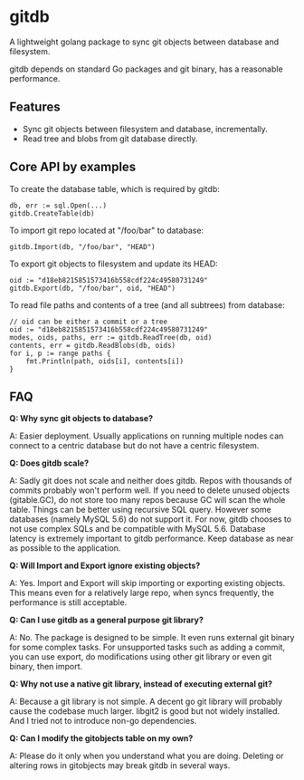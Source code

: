 gitdb
=====

A lightweight golang package to sync git objects between database and filesystem.

gitdb depends on standard Go packages and git binary, has a reasonable performance.


Features
--------

* Sync git objects between filesystem and database, incrementally.
* Read tree and blobs from git database directly.


Core API by examples
--------------------

To create the database table, which is required by gitdb:

    db, err := sql.Open(...)
    gitdb.CreateTable(db)

To import git repo located at "/foo/bar" to database:

    gitdb.Import(db, "/foo/bar", "HEAD")

To export git objects to filesystem and update its HEAD:

    oid := "d18eb8215851573416b558cdf224c49580731249"
    gitdb.Export(db, "/foo/bar", oid, "HEAD")

To read file paths and contents of a tree (and all subtrees) from database:

    // oid can be either a commit or a tree
    oid := "d18eb8215851573416b558cdf224c49580731249"
    modes, oids, paths, err := gitdb.ReadTree(db, oid)
    contents, err = gitdb.ReadBlobs(db, oids)
    for i, p := range paths {
        fmt.Println(path, oids[i], contents[i])
    }


FAQ
---

**Q: Why sync git objects to database?**

A: Easier deployment. Usually applications on running multiple nodes can connect to a centric database but do not have a centric filesystem.


**Q: Does gitdb scale?**

A: Sadly git does not scale and neither does gitdb.
   Repos with thousands of commits probably won't perform well.
   If you need to delete unused objects (gitable.GC), do not store too many repos because GC will scan the whole table.
   Things can be better using recursive SQL query. However some databases (namely MySQL 5.6) do not support it. For now, gitdb chooses to not use complex SQLs and be compatible with MySQL 5.6.
   Database latency is extremely important to gitdb performance. Keep database as near as possible to the application.


**Q: Will Import and Export ignore existing objects?**

A: Yes. Import and Export will skip importing or exporting existing objects.
   This means even for a relatively large repo, when syncs frequently, the performance is still acceptable.


**Q: Can I use gitdb as a general purpose git library?**

A: No. The package is designed to be simple. It even runs external git binary for some complex tasks.
   For unsupported tasks such as adding a commit, you can use export, do modifications using other git library or even git binary, then import.


**Q: Why not use a native git library, instead of executing external git?**

A: Because a git library is not simple. A decent go git library will probably cause the codebase much larger.
   libgit2 is good but not widely installed. And I tried not to introduce non-go dependencies.


**Q: Can I modify the gitobjects table on my own?**

A: Please do it only when you understand what you are doing. Deleting or altering rows in gitobjects may break gitdb in several ways.
